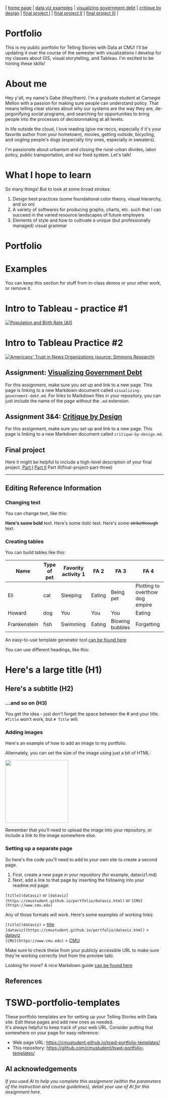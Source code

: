 | [home page](https://cmustudent.github.io/tswd-portfolio-templates/) | [data viz examples](dataviz-examples) |  [visualizing government debt](visualizing-government-debt.md) | [critique by design](critique-by-design) | [final project I](final-project-part-one) | [final project II](final-project-part-two) | [final project III](final-project-part-three) |


# Portfolio
This is my public portfolio for Telling Stories with Data at CMU!  I'll be updating it over the course of the semester with visualizations I develop for my classes about GIS, visual storytelling, and Tableau. I'm excited to be honing these skills! 

# About me
Hey y'all, my name's Gabe (they/them). I'm a graduate student at Carnegie Mellon with a passion for making sure people can understand policy. That means telling clear stories about why our systems are the way they are, de-jargonifying social programs, and searching for opportunities to bring people into the processes of decisionmaking at all levels.

In life outside the cloud, I love reading (give me reccs, especially if it's your favorite author from your hometown), movies, getting outside, bicycling, and oogling people's dogs (especially tiny ones, especially in sweaters).

I'm passionate about urbanism and closing the rural-urban divides, labor policy, public transportation, and our food system. Let's talk!


# What I hope to learn

So many things! But to look at some broad strokes:

1. Design best practices (some foundational color theory, visual hierarchy, and so on)
2. A variety of softwares for producing graphs, charts, etc. such that I can succeed in the varied resource landscapes of future employers
3. Elements of style and how to cultivate a unique (but professionally managed) visual grammar










# Portfolio

# Examples
You can keep this section for stuff from in-class demos or your other work, or remove it. 

# Intro to Tableau - practice #1

<div class='tableauPlaceholder' id='viz1738006229326' style='position: relative'><noscript><a href='#'><img alt='Population and Birth Rate (All) ' src='https:&#47;&#47;public.tableau.com&#47;static&#47;images&#47;Wo&#47;WorldIndicatorsDataVizDemo&#47;Population&#47;1_rss.png' style='border: none' /></a></noscript><object class='tableauViz'  style='display:none;'><param name='host_url' value='https%3A%2F%2Fpublic.tableau.com%2F' /> <param name='embed_code_version' value='3' /> <param name='site_root' value='' /><param name='name' value='WorldIndicatorsDataVizDemo&#47;Population' /><param name='tabs' value='no' /><param name='toolbar' value='yes' /><param name='static_image' value='https:&#47;&#47;public.tableau.com&#47;static&#47;images&#47;Wo&#47;WorldIndicatorsDataVizDemo&#47;Population&#47;1.png' /> <param name='animate_transition' value='yes' /><param name='display_static_image' value='yes' /><param name='display_spinner' value='yes' /><param name='display_overlay' value='yes' /><param name='display_count' value='yes' /><param name='language' value='en-US' /><param name='filter' value='publish=yes' /></object></div>
<script type='text/javascript'>
  var divElement = document.getElementById('viz1738006229326');
  var vizElement = divElement.getElementsByTagName('object')[0];
  vizElement.style.width='100%';vizElement.style.height=(divElement.offsetWidth*0.75)+'px';
  var scriptElement = document.createElement('script');
  scriptElement.src = 'https://public.tableau.com/javascripts/api/viz_v1.js';
  vizElement.parentNode.insertBefore(scriptElement, vizElement);
</script>

# Intro to Tableau Practice #2
<div class='tableauPlaceholder' id='viz1738008015445' style='position: relative'><noscript><a href='#'><img alt='Americans&#39; Trust in News Organizations (source: Simmons Research) ' src='https:&#47;&#47;public.tableau.com&#47;static&#47;images&#47;Am&#47;Americanstrustofnewsmediaoutlets&#47;barchart2&#47;1_rss.png' style='border: none' /></a></noscript><object class='tableauViz'  style='display:none;'><param name='host_url' value='https%3A%2F%2Fpublic.tableau.com%2F' /> <param name='embed_code_version' value='3' /> <param name='site_root' value='' /><param name='name' value='Americanstrustofnewsmediaoutlets&#47;barchart2' /><param name='tabs' value='no' /><param name='toolbar' value='yes' /><param name='static_image' value='https:&#47;&#47;public.tableau.com&#47;static&#47;images&#47;Am&#47;Americanstrustofnewsmediaoutlets&#47;barchart2&#47;1.png' /> <param name='animate_transition' value='yes' /><param name='display_static_image' value='yes' /><param name='display_spinner' value='yes' /><param name='display_overlay' value='yes' /><param name='display_count' value='yes' /><param name='language' value='en-US' /><param name='filter' value='publish=yes' /></object></div>                
<script type='text/javascript'>                    
  var divElement = document.getElementById('viz1738008015445');                    
  var vizElement = divElement.getElementsByTagName('object')[0];                    
  vizElement.style.width='100%';vizElement.style.height=(divElement.offsetWidth*0.75)+'px';                    
  var scriptElement = document.createElement('script');                    
  scriptElement.src = 'https://public.tableau.com/javascripts/api/viz_v1.js';                    
  vizElement.parentNode.insertBefore(scriptElement, vizElement);                
</script>

## Assignment: [Visualizing Government Debt](visualizing-government-debt)
For this assignment, make sure you set up and link to a new page.  This page is linking to a new Markdown document called `visualizing-government-debt.md`.  For links to Markdown files in your repository, you can just include the name of the page without the `.md` extension. 






## Assignment 3&4: [Critique by Design](critique-by-design)
For this assignment, make sure you set up and link to a new page.  This page is linking to a new Markdown document called `critique-by-design.md`.  

## Final project
Here it might be helpful to include a high-level description of your final project. 
[Part I](final-project-part-one)
[Part II](final-project-part-two)
Part III(final-project-part-three)







---
## Editing Reference Information

### Changing text

You can change text, like this: 

**Here's some bold** text.  Here's some *italic* text. Here's some ~~strikethrough~~ text. 

### Creating tables

You can build tables like this: 

| Name         | Type of pet | Favority activity 1 | FA 2   | FA 3            | FA 4                                |
|--------------|-------------|---------------------|--------|-----------------|-------------------------------------|
| Eli          | cat         | Sleeping            | Eating | Being pet       | Plotting to overthow dog empire     |
| Howard       | dog         | You                 | You    | You             | Eating                              |
| Frankenstein | fish        | Swimming            | Eating | Blowing bubbles | Forgetting                          |

An easy-to-use template generator tool [can be found here](https://www.tablesgenerator.com/markdown_tables)

You can use different headings, like this: 

# Here's a large title (H1)
## Here's a subtitle (H2)
### ...and so on (H3)
You get the idea - just don't forget the space between the # and your title.  `#Title` won't work, but `# Title` will. 

### Adding images

Here's an example of how to add an image to my portfolio.  

Alternately, you can set the size of the image using just a bit of HTML: 

<img src="funny-dog-unsplash.jpg" width="200"/>

Remember that you'll need to upload the image into your repository, or include a link to the image somewhere else.  

### Setting up a separate page

So here's the code you'll need to add to your own site to create a second page. 

1. First, create a new page in your repository (for example, dataviz1.md)
2. Next, add a link to that page by inserting the following into your readme.md page:

`[title](dataviz)` or `[dataviz](https://cmustudent.github.io/portfolio/dataviz.html)` or `[CMU](https://www.cmu.edu)`

Any of those formats will work. Here's some examples of working links: 

`[title](dataviz)` = [title](dataviz)  
`[dataviz](https://cmustudent.github.io/portfolio/dataviz.html)` = [dataviz](https://cmustudent.github.io/portfolio/dataviz.html)  
`[CMU](https://www.cmu.edu)` = [CMU](https://www.cmu.edu)   

Make sure to check these from your publicly accessible URL to make sure they're working correctly (not from the preview tab). 

Looking for more?  A nice Markdown guide [can be found here](https://www.markdownguide.org/cheat-sheet/)

## References
# TSWD-portfolio-templates
These portfolio templates are for setting up your Telling Stories with Data site.  Edit these pages and add new ones as needed.   
It's always helpful to keep track of your web URL.  Consider putting that somewhere on your page for easy reference: 

- Web page URL: https://cmustudent.github.io/tswd-portfolio-templates/
- This repository: https://github.com/cmustudent/tswd-portfolio-templates/
## AI acknowledgements
_If you used AI to help you complete this assignment (within the parameters of the instruction and course guidelines), detail your use of AI for this assignment here._

